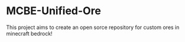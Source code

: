 # MCBE-Unified-Ore

This project aims to create an open sorce repository for custom ores in minecraft bedrock!

